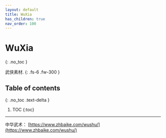 ```yaml
---
layout: default
title: WuXia
has_children: true
nav_order: 100
---
```


# WuXia
{: .no_toc }

武侠素材.
{: .fs-6 .fw-300 }

## Table of contents
{: .no_toc .text-delta }

1. TOC
{:toc}

---


中华武术： [https://www.zhbaike.com/wushu/](https://www.zhbaike.com/wushu/)